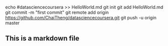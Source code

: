 echo #datasciencecoursera >> HelloWorld.md
git init
git add HelloWorld.md
git commit -m "first commit"
git remote add origin https://github.com/ChaiTheng/datasciencecoursera.git
git push -u origin master

## This is a markdown file
